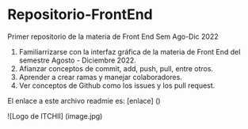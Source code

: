 # Repositorio-FrontEnd
Primer repositorio de la materia de Front End Sem Ago-Dic 2022


  1. Familiarrizarse con la interfaz gráfica de la materia de Front End del semestre Agosto - Diciembre 2022.
  2. Afianzar conceptos de commit, add, push, pull, entre otros.
  3. Aprender a crear ramas y manejar colaboradores.
  4. Ver conceptos de Github como los issues y los pull request.

  El enlace a este archivo readmie es:
  [enlace] ()
  
  ![Logo de ITCHII] (image.jpg)
  
